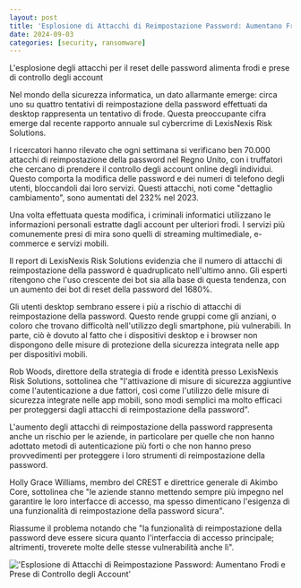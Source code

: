 ```yaml
---
layout: post
title: 'Esplosione di Attacchi di Reimpostazione Password: Aumentano Frodi e Prese di Controllo degli Account'
date: 2024-09-03
categories: [security, ransomware]
---
```


L'esplosione degli attacchi per il reset delle password alimenta frodi e prese di controllo degli account

Nel mondo della sicurezza informatica, un dato allarmante emerge: circa uno su quattro tentativi di reimpostazione della password effettuati da desktop rappresenta un tentativo di frode. Questa preoccupante cifra emerge dal recente rapporto annuale sul cybercrime di LexisNexis Risk Solutions.

I ricercatori hanno rilevato che ogni settimana si verificano ben 70.000 attacchi di reimpostazione della password nel Regno Unito, con i truffatori che cercano di prendere il controllo degli account online degli individui. Questo comporta la modifica delle password e dei numeri di telefono degli utenti, bloccandoli dai loro servizi. Questi attacchi, noti come "dettaglio cambiamento", sono aumentati del 232% nel 2023.

Una volta effettuata questa modifica, i criminali informatici utilizzano le informazioni personali estratte dagli account per ulteriori frodi. I servizi più comunemente presi di mira sono quelli di streaming multimediale, e-commerce e servizi mobili.

Il report di LexisNexis Risk Solutions evidenzia che il numero di attacchi di reimpostazione della password è quadruplicato nell'ultimo anno. Gli esperti ritengono che l'uso crescente dei bot sia alla base di questa tendenza, con un aumento dei bot di reset della password del 1680%.

Gli utenti desktop sembrano essere i più a rischio di attacchi di reimpostazione della password. Questo rende gruppi come gli anziani, o coloro che trovano difficoltà nell'utilizzo degli smartphone, più vulnerabili. In parte, ciò è dovuto al fatto che i dispositivi desktop e i browser non dispongono delle misure di protezione della sicurezza integrata nelle app per dispositivi mobili.

Rob Woods, direttore della strategia di frode e identità presso LexisNexis Risk Solutions, sottolinea che "l'attivazione di misure di sicurezza aggiuntive come l'autenticazione a due fattori, così come l'utilizzo delle misure di sicurezza integrate nelle app mobili, sono modi semplici ma molto efficaci per proteggersi dagli attacchi di reimpostazione della password". 

L'aumento degli attacchi di reimpostazione della password rappresenta anche un rischio per le aziende, in particolare per quelle che non hanno adottato metodi di autenticazione più forti o che non hanno preso provvedimenti per proteggere i loro strumenti di reimpostazione della password.

Holly Grace Williams, membro del CREST e direttrice generale di Akimbo Core, sottolinea che "le aziende stanno mettendo sempre più impegno nel garantire le loro interfacce di accesso, ma spesso dimenticano l'esigenza di una funzionalità di reimpostazione della password sicura". 

Riassume il problema notando che "la funzionalità di reimpostazione della password deve essere sicura quanto l'interfaccia di accesso principale; altrimenti, troverete molte delle stesse vulnerabilità anche lì".

!['Esplosione di Attacchi di Reimpostazione Password: Aumentano Frodi e Prese di Controllo degli Account'](/PirateSec/assets/images/2024-09-03-rapid-growth-of-password-reset-attacks-boosts-fraud-and-account-takeovers.png)
